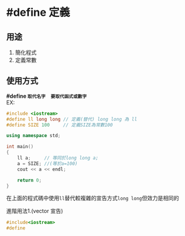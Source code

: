 # #define 定義

## 用途
1. 簡化程式
2. 定義常數
## 使用方式
**#define `取代名字` ` `   `要取代函式或數字`**  
EX:
```cpp
#include <iostream>
#define ll long long // 定義(替代) long long 為 ll
#define SIZE 100     // 定義SIZE為常數100

using namespace std;

int main()
{
    ll a;     // 等同於long long a;
    a = SIZE; //(等於a=100)
    cout << a << endl;

    return 0;
}
```
在上面的程式碼中使用`ll`替代較複雜的宣告方式`long long`但效力是相同的  

進階用法1.(vector 宣告)
```cpp
#include<iostream>
#define
```
